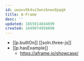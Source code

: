 ```yaml
---
id: uwaxv9k4vz3wnsbnwx8pqqk
title: A-Frame
desc: ''
updated: 1655014844699
created: 1649974956098
---
```


- [[p.builtOn]] [[soln.three-js]]
- [[p.hasExample]] 
  - https://aframe.io/showcase/